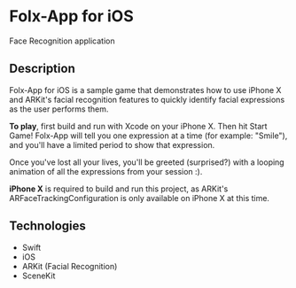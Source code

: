 # Folx-App for iOS
Face Recognition application
## Description

Folx-App for iOS is a sample game that demonstrates how to use iPhone X and ARKit's facial recognition features to quickly identify facial expressions as the user performs them.

<b>To play</b>, first build and run with Xcode on your iPhone X. Then hit Start Game! Folx-App will tell you one expression at a time (for example: "Smile"), and you'll have a limited period to show that expression.

Once you've lost all your lives, you'll be greeted (surprised?) with a looping animation of all the expressions from your session :).

<b>iPhone X</b> is required to build and run this project, as ARKit's ARFaceTrackingConfiguration is only available on iPhone X at this time.

## Technologies

- Swift
- iOS
- ARKit (Facial Recognition)
- SceneKit

